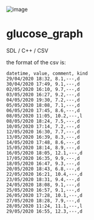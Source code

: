 ![image](https://user-images.githubusercontent.com/619340/104088582-59b45900-5268-11eb-92a2-5736fc141ef7.png)


# glucose_graph
SDL / C++ / CSV

the format of the csv is:

```
datetime, value, comment, kind
29/04/2020 18:32, 8.1,---,d
30/04/2020 17:49, 9.1,---,d
02/05/2020 16:10, 9.7,---,d
03/05/2020 16:27, 9.2,---,d
04/05/2020 19:30, 7.2,---,d
05/05/2020 18:08, 7.1,---,d
06/05/2020 17:45, 8.6,---,d
08/05/2020 11:05, 10.2,---,l
08/05/2020 18:24, 7.5,---,d
10/05/2020 17:14, 7.2,---,d
12/05/2020 16:30, 7.7,---,d
13/05/2020 16:39, 8.3,---,d
14/05/2020 17:48, 8.6,---,d
15/05/2020 18:14, 8.9,---,d
16/05/2020 18:05, 12.1,---,d
17/05/2020 16:35, 9.9,---,d
18/05/2020 16:47, 9.3,---,d
20/05/2020 18:43, 6.8,---,d
22/05/2020 16:21, 10.4,---,d
23/05/2020 18:31, 9.4,---,d
24/05/2020 18:08, 9.1,---,d
25/05/2020 16:57, 9.1,---,d
26/05/2020 17:28, 10.1,---,d
27/05/2020 18:28, 7.9,---,d
28/05/2020 11:24, 11.1,---,l
29/05/2020 16:55, 12.3,---,d
```
